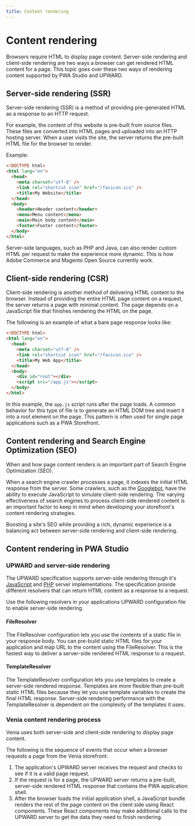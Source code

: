 ```yaml
---
title: Content rendering
---
```


# Content rendering

Browsers require HTML to display page content.
Server-side rendering and client-side rendering are two ways a browser can get rendered HTML content for a page.
This topic goes over these two ways of rendering content supported by PWA Studio and UPWARD.

## Server-side rendering (SSR)

Server-side rendering (SSR) is a method of providing pre-generated HTML as a response to an HTTP request.

For example, the content of this website is pre-built from source files.
These files are converted into HTML pages and uploaded into an HTTP hosting server.
When a user visits the site, the server returns the pre-built HTML file for the browser to render.

Example:

```html
<!DOCTYPE html>
<html lang="en">
  <head>
    <meta charset="utf-8" />
    <link rel="shortcut icon" href="/favicon.ico" />
    <title>My Website</title>
  </head>
  <body>
    <header>Header content</header>
    <menu>Menu content</menu>
    <main>Main body content</main>
    <footer>Footer content</footer>
  </body>
</html>
```

Server-side languages, such as PHP and Java, can also render custom HTML per request to make the experience more dynamic.
This is how Adobe Commerce and Magento Open Source currently work.

## Client-side rendering (CSR)

Client-side rendering is another method of delivering HTML content to the browser.
Instead of providing the entire HTML page content on a request, the server returns a page with minimal content.
The page depends on a JavaScript file that finishes rendering the HTML on the page.

The following is an example of what a bare page response looks like:

```html
<!DOCTYPE html>
<html lang="en">
  <head>
    <meta charset="utf-8" />
    <link rel="shortcut icon" href="/favicon.ico" />
    <title>My Web App</title>
  </head>
  <body>
    <div id="root"></div>
    <script src="/app.js"></script>
  </body>
</html>
```

In this example, the `app.js` script runs after the page loads.
A common behavior for this type of file is to generate an HTML DOM tree and insert it into a root element on the page.
This pattern is often used for single page applications such as a PWA Storefront.

## Content rendering and Search Engine Optimization (SEO)

When and how page content renders is an important part of Search Engine Optimization (SEO).

When a search engine crawler processes a page, it indexes the initial HTML response from the server.
Some crawlers, such as the [Googlebot][], have the ability to execute JavaScript to simulate client-side rendering.
The varying effectiveness of search engines to process client-side rendered content is an important factor to keep in mind when developing your storefront's content rendering strategies.

[googlebot]: https://en.wikipedia.org/wiki/Googlebot

Boosting a site's SEO while providing a rich, dynamic experience is a balancing act between server-side rendering and client-side rendering.

## Content rendering in PWA Studio

### UPWARD and server-side rendering

The UPWARD specification supports server-side rendering through it's [JavaScript][] and [PHP][] server implementations.
The specification provide different resolvers that can return HTML content as a response to a request.

[javascript]: https://github.com/magento/pwa-studio/tree/develop/packages/upward-js
[php]: https://github.com/magento/upward-php

Use the following resolvers in your applications UPWARD configuration file to enable server-side rendering.

#### FileResolver

The FileResolver configuration lets you use the contents of a static file in your response body.
You can pre-build static HTML files for your application and map URL to the content using the FileResolver.
This is the fastest way to deliver a server-side rendered HTML response to a request.

#### TemplateResolver

The TemplateResolver configuration lets you use templates to create a server-side rendered response.
Templates are more flexible than pre-built static HTML files because they let you use template variables to create the final HTML response.
Server-side rendering performance with the TemplateResolver is dependent on the complexity of the templates it uses.

### Venia content rendering process

Venia uses both server-side and client-side rendering to display page content.

The following is the sequence of events that occur when a browser requests a page from the Venia storefront:

1. The application's UPWARD server receives the request and checks to see if it is a valid page request.
2. If the request is for a page, the UPWARD server returns a pre-built, server-side rendered HTML response that contains the PWA application shell.
3. After the browser loads the initial application shell, a JavaScript bundle renders the rest of the page content on the client side using React components.
   These React components may make additional calls to the UPWARD server to get the data they need to finish rendering.
